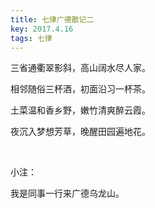 ```yaml
---
title: 七律广德散记二
key: 2017.4.16
tags: 七律
---
```


三省通衢翠影斜，高山阔水尽人家。

相邻随俗三杯酒，初面沿习一杯茶。

土菜温和香乡野，嫩竹清爽醉云霞。

夜沉入梦想芳草，晚醒田园遍地花。

</br>

小注：

我是同事一行来广德乌龙山。

</br>

